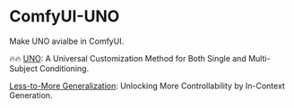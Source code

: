 # ComfyUI-UNO

Make UNO avialbe in ComfyUI.

🔥🔥 [UNO](https://github.com/bytedance/UNO): A Universal Customization Method for Both Single and Multi-Subject Conditioning.

[Less-to-More Generalization](https://arxiv.org/abs/2504.02160): Unlocking More Controllability by In-Context Generation.
